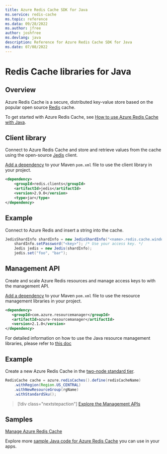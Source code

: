 ```yaml
---
title: Azure Redis Cache SDK for Java
ms.service: redis-cache
ms.topic: reference
ms.data: 09/28/2022
ms.author: jfree
author: joshfree
ms.devlang: java
description: Reference for Azure Redis Cache SDK for Java
ms.date: 07/08/2022
---
```

# Redis Cache libraries for Java

## Overview

Azure Redis Cache is a secure, distributed key-value store based on the popular open source [Redis](https://redis.io/) cache. 

To get started with Azure Redis Cache, see [How to use Azure Redis Cache with Java](/azure/redis-cache/cache-java-get-started).

## Client library

Connect to Azure Redis Cache and store and retrieve values from the cache using the open-source [Jedis](https://github.com/xetorthio/jedis) client.  

[Add a dependency](https://maven.apache.org/guides/getting-started/index.html#How_do_I_use_external_dependencies) to your Maven `pom.xml` file to use the client library in your project.   

```XML
<dependency>
    <groupId>redis.clients</groupId>
    <artifactId>jedis</artifactId>
    <version>2.9.0</version>
    <type>jar</type>
</dependency>
```

## Example

Connect to Azure Redis and insert a string into the cache.

```java
JedisShardInfo shardInfo = new JedisShardInfo("<name>.redis.cache.windows.net", 6380, useSsl);
    shardInfo.setPassword("<key>"); /* Use your access key. */
    Jedis jedis = new Jedis(shardInfo);
    jedis.set("foo", "bar");
```

## Management API

Create and scale Azure Redis resources and manage access keys to with the management API.

[Add a dependency](https://maven.apache.org/guides/getting-started/index.html#How_do_I_use_external_dependencies) to your Maven `pom.xml` file to use the resource management libraries in your project.

```XML
<dependency>
   <groupId>com.azure.resourcemanager</groupId>
   <artifactId>azure-resourcemanager</artifactId>
   <version>2.1.0</version>
</dependency>
```
For detailed information on how to use the Java resource management libraries, please refer to [this doc](https://aka.ms/azsdk/java/mgmt)

## Example

Create a new Azure Redis Cache in the [two-node standard tier](https://azure.microsoft.com/services/cache/). 

```java
RedisCache cache = azure.redisCaches().define(redisCacheName)
    .withRegion(Region.US_CENTRAL)
    .withNewResourceGroup(rgName)
    .withStandardSku();
```

> [!div class="nextstepaction"]
> [Explore the Management APIs](/java/api/overview/azure/rediscache/management)

## Samples

[Manage Azure Redis Cache](https://github.com/Azure-Samples/redis-java-manage-cache)   

Explore more [sample Java code for Azure Redis Cache](https://azure.microsoft.com/resources/samples/?platform=java&term=redis) you can use in your apps.